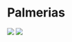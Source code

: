 # Palmerias 
![](https://diariodoverdao.com.br/wp-content/uploads/2023/02/mascote.png)
[](https://www.palmeiras.com.br/)
[![](https://diariodoverdao.com.br/wp-content/uploads/2023/02/mascote.png)](https://www.palmeiras.com.br/)
